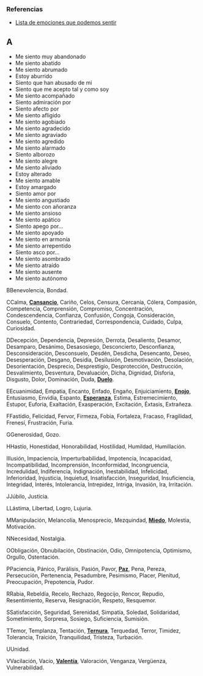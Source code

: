 
### Referencias

* [Lista de emociones que podemos sentir](http://psicologos.mx/lista-de-emociones-que-podemos-sentir.php)

## A

* Me siento muy abandonado 
* Me siento abatido
* Me siento abrumado
* Estoy aburrido
* Siento que han abusado de mi
* Siento que me acepto tal y como soy
* Me siento acompañado
* Siento admiración por
* Siento afecto por
* Me siento afligido
* Me siento agobiado
* Me siento agradecido
* Me siento agraviado
* Me siento agredido
* Me siento alarmado
* Siento alborozo
* Me siento alegre
* Me siento aliviado
* Estoy alterado
* Me siento amable
* Estoy amargado
* Siento amor por
* Me siento angustiado
* Me siento con añoranza
* Me siento ansioso
* Me siento apático
* Siento apego por...
* Me siento apoyado
* Me siento en armonía
* Me siento arrepentido
* Siento asco por...
* Me siento asombrado
* Me siento atraído
* Me siento ausente
* Me siento autónomo


BBenevolencia, Bondad.

CCalma,  **[Cansancio](http://psicologos.mx/los-10-ladrones-de-tu-energia-y-como-evitarlos.php)**, Cariño, Celos, Censura, Cercanía, Cólera, Compasión, Competencia, Comprensión, Compromiso, Concentración, Condescendencia, Confianza, Confusión, Congoja, Consideración, Consuelo, Contento, Contrariedad, Correspondencia, Cuidado, Culpa, Curiosidad.

DDecepción, Dependencia, Depresión, Derrota, Desaliento, Desamor, Desamparo, Desánimo, Desasosiego, Desconcierto, Desconfianza, Desconsideración, Desconsuelo, Desdén, Desdicha, Desencanto, Deseo, Desesperación, Desgano, Desidia, Desilusión, Desmotivación, Desolación, Desorientación, Desprecio, Desprestigio, Desprotección, Destrucción, Desvalimiento, Desventura, Devaluación, Dicha, Dignidad, Disforia, Disgusto, Dolor, Dominación, Duda,  **[Duelo](http://psicologos.mx/ensenanza-del-budismo-frente-a-la-muerte.php)**.

EEcuanimidad, Empatía, Encanto, Enfado, Engaño, Enjuiciamiento,  **[Enojo](http://psicologos.mx/kali-yuga-enojo.php "Kali Yuga: la era del enojo")**, Entusiasmo, Envidia, Espanto,  **[Esperanza](http://psicologos.mx/10-claves-para-aumentar-resiliencia.php)**, Estima, Estremecimiento, Estupor, Euforia, Exaltación, Exasperación, Excitación, Éxtasis, Extrañeza.

FFastidio, Felicidad, Fervor, Firmeza, Fobia, Fortaleza, Fracaso, Fragilidad, Frenesí, Frustración, Furia.

GGenerosidad, Gozo.

HHastío, Honestidad, Honorabilidad, Hostilidad, Humildad, Humillación.

IIlusión, Impaciencia, Imperturbabilidad, Impotencia, Incapacidad, Incompatibilidad, Incomprensión, Inconformidad, Incongruencia, Incredulidad, Indiferencia, Indignación, Inestabilidad, Infelicidad, Inferioridad, Injusticia, Inquietud, Insatisfacción, Inseguridad, Insuficiencia, Integridad, Interés, Intolerancia, Intrepidez, Intriga, Invasión, Ira, Irritación.

JJúbilo, Justicia.

LLástima, Libertad, Logro, Lujuria.

MManipulación, Melancolía, Menosprecio, Mezquindad,  **[Miedo](http://psicologos.mx/vencer-el-miedo-al-cambio.php)**, Molestia, Motivación.

NNecesidad, Nostalgia.

OObligación, Obnubilación, Obstinación, Odio, Omnipotencia, Optimismo, Orgullo, Ostentación.

PPaciencia, Pánico, Parálisis, Pasión, Pavor,  **[Paz](http://psicologos.mx/como-despedirse-ser-querido-fallecido.php)**, Pena, Pereza, Persecución, Pertenencia, Pesadumbre, Pesimismo, Placer, Plenitud, Preocupación, Prepotencia, Pudor.

RRabia, Rebeldía, Recelo, Rechazo, Regocijo, Rencor, Repudio, Resentimiento, Reserva, Resignación, Respeto, Resquemor.

SSatisfacción, Seguridad, Serenidad, Simpatía, Soledad, Solidaridad, Sometimiento, Sorpresa, Sosiego, Suficiencia, Sumisión.

TTemor, Templanza, Tentación,  **[Ternura](http://psicologos.mx/vision-arabe-del-matrimonio.php)**, Terquedad, Terror, Timidez, Tolerancia, Traición, Tranquilidad, Tristeza, Turbación.

UUnidad.

VVacilación, Vacío,  **[Valentía](http://psicologos.mx/aprovechar-una-crisis-personal.php)**, Valoración, Venganza, Vergüenza, Vulnerabilidad.
<!--stackedit_data:
eyJoaXN0b3J5IjpbMTAxMDgxNzg3NV19
-->
<!--stackedit_data:
eyJoaXN0b3J5IjpbMjUwMjE2MzI1XX0=
-->